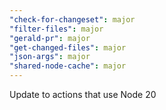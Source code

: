 ```yaml
---
"check-for-changeset": major
"filter-files": major
"gerald-pr": major
"get-changed-files": major
"json-args": major
"shared-node-cache": major
---
```


Update to actions that use Node 20
